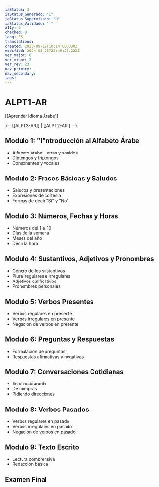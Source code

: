 ```yaml
---
iaStatus: 3
iaStatus_Generado: "I"
iaStatus_Supervisado: "H"
iaStatus_Validado: "-"
a11y: 0
checked: 0
lang: ES
translations: 
created: 2023-09-12T10:14:00.000Z
modified: 2024-03-26T22:49:23.222Z
ver_major: 0
ver_minor: 2
ver_rev: 23
nav_primary: 
nav_secondary: 
tags:
---
```

# ALPT1-AR

[[Aprender Idioma Árabe]]

<-- [[ALPT3-AR]] | [[ALPT2-AR]] -->

## Modulo 1: "I"ntroducción al Alfabeto Árabe

- Alfabeto árabe: Letras y sonidos
- Diptongos y triptongos
- Consonantes y vocales

## Modulo 2: Frases Básicas y Saludos

- Saludos y presentaciones
- Expresiones de cortesía
- Formas de decir "Sí" y "No"

## Modulo 3: Números, Fechas y Horas

- Números del 1 al 10
- Días de la semana 
- Meses del año
- Decir la hora

## Modulo 4: Sustantivos, Adjetivos y Pronombres

- Género de los sustantivos 
- Plural regulares e irregulares 
- Adjetivos calificativos 
- Pronombres personales 

## Modulo 5: Verbos Presentes 

- Verbos regulares en presente 
- Verbos irregulares en presente 
- Negación de verbos en presente 

## Modulo 6: Preguntas y Respuestas 

- Formulación de preguntas 
- Respuestas afirmativas y negativas 
   
## Modulo 7: Conversaciones Cotidianas 

 - En el restaurante 
 - De compras 
 - Pidiendo direcciones 

## Modulo 8: Verbos Pasados 

 - Verbos regulares en pasado 
 - Verbos irregulares en pasado  
 - Negación de verbos en pasado

## Modulo 9: Texto Escrito
  
 - Lectura comprensiva  
 - Redacción básica  

## Examen Final